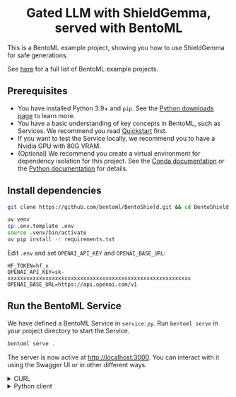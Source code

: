 <div align="center">
    <h1 align="center">Gated LLM with ShieldGemma, served with BentoML</h1>
</div>

This is a BentoML example project, showing you how to use ShieldGemma for safe generations.

See [here](https://github.com/bentoml/BentoML?tab=readme-ov-file#%EF%B8%8F-what-you-can-build-with-bentoml) for a full list of BentoML example projects.

## Prerequisites

- You have installed Python 3.9+ and `pip`. See the [Python downloads page](https://www.python.org/downloads/) to learn more.
- You have a basic understanding of key concepts in BentoML, such as Services. We recommend you read [Quickstart](https://docs.bentoml.com/en/1.2/get-started/quickstart.html) first.
- If you want to test the Service locally, we recommend you to have a Nvidia GPU with 80G VRAM.
- (Optional) We recommend you create a virtual environment for dependency isolation for this project. See the [Conda documentation](https://conda.io/projects/conda/en/latest/user-guide/tasks/manage-environments.html) or the [Python documentation](https://docs.python.org/3/library/venv.html) for details.

## Install dependencies

```bash
git clone https://github.com/bentoml/BentoShield.git && cd BentoShield

uv venv
cp .env.template .env
source .venv/bin/activate
uv pip install -r requirements.txt
```

Edit `.env` and set `OPENAI_API_KEY` and `OPENAI_BASE_URL`:

```
HF_TOKEN=hf_x
OPENAI_API_KEY=sk-xxxxxxxxxxxxxxxxxxxxxxxxxxxxxxxxxxxxxxxxxxxxxxxxxxxxxxxxxx
OPENAI_BASE_URL=https://api.openai.com/v1
```

## Run the BentoML Service

We have defined a BentoML Service in `service.py`. Run `bentoml serve` in your project directory to start the Service.

```bash
bentoml serve .
```

The server is now active at [http://localhost:3000](http://localhost:3000/). You can interact with it using the Swagger UI or in other different ways.

<details>

<summary>CURL</summary>

```bash
curl -X 'POST' \
  'http://localhost:3000/generate' \
  -H 'Accept: application/json' \
  -H 'Content-Type: application/json' \
  -d '{
  "prompt": "Create 20 paraphrases of I love you",
  "threshhold": 0.6
}'
```

</details>

<details>

<summary>Python client</summary>

```python
import bentoml

with bentoml.SyncHTTPClient("http://localhost:3000") as client:
    response = client.generate(
        prompt="Create 20 paraphrases of I love you",
        threshhold=0.6,
    )
```

</details>
